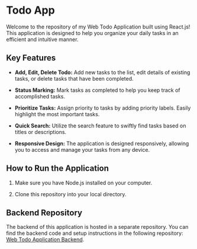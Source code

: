 # Todo App

Welcome to the repository of my Web Todo Application built using React.js! This application is designed to help you organize your daily tasks in an efficient and intuitive manner.

## Key Features

- **Add, Edit, Delete Todo:** Add new tasks to the list, edit details of existing tasks, or delete tasks that have been completed.

- **Status Marking:** Mark tasks as completed to help you keep track of accomplished tasks.

- **Prioritize Tasks:** Assign priority to tasks by adding priority labels. Easily highlight the most important tasks.

- **Quick Search:** Utilize the search feature to swiftly find tasks based on titles or descriptions.

- **Responsive Design:** The application is designed responsively, allowing you to access and manage your tasks from any device.

## How to Run the Application

1. Make sure you have Node.js installed on your computer.

2. Clone this repository into your local directory.


## Backend Repository

The backend of this application is hosted in a separate repository. You can find the backend code and setup instructions in the following repository: [Web Todo Application Backend](https://github.com/Irfanmqrb25/todo-be).
